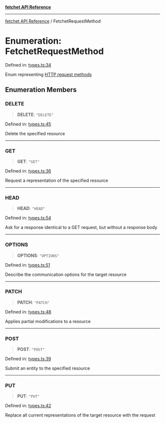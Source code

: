 [**fetchet API Reference**](../README.md)

***

[fetchet API Reference](../README.md) / FetchetRequestMethod

# Enumeration: FetchetRequestMethod

Defined in: [types.ts:34](https://github.com/brysonbw/fetchet/blob/e48d311708960711d1b27105e9cd406984b0eda2/src/types.ts#L34)

Enum representing [HTTP request methods](https://developer.mozilla.org/en-US/docs/Web/HTTP/Reference/Methods)

## Enumeration Members

### DELETE

> **DELETE**: `"DELETE"`

Defined in: [types.ts:45](https://github.com/brysonbw/fetchet/blob/e48d311708960711d1b27105e9cd406984b0eda2/src/types.ts#L45)

Delete the specified resource

***

### GET

> **GET**: `"GET"`

Defined in: [types.ts:36](https://github.com/brysonbw/fetchet/blob/e48d311708960711d1b27105e9cd406984b0eda2/src/types.ts#L36)

Request a representation of the specified resource

***

### HEAD

> **HEAD**: `"HEAD"`

Defined in: [types.ts:54](https://github.com/brysonbw/fetchet/blob/e48d311708960711d1b27105e9cd406984b0eda2/src/types.ts#L54)

Ask for a response identical to a GET request, but without a response body

***

### OPTIONS

> **OPTIONS**: `"OPTIONS"`

Defined in: [types.ts:51](https://github.com/brysonbw/fetchet/blob/e48d311708960711d1b27105e9cd406984b0eda2/src/types.ts#L51)

Describe the communication options for the target resource

***

### PATCH

> **PATCH**: `"PATCH"`

Defined in: [types.ts:48](https://github.com/brysonbw/fetchet/blob/e48d311708960711d1b27105e9cd406984b0eda2/src/types.ts#L48)

Applies partial modifications to a resource

***

### POST

> **POST**: `"POST"`

Defined in: [types.ts:39](https://github.com/brysonbw/fetchet/blob/e48d311708960711d1b27105e9cd406984b0eda2/src/types.ts#L39)

Submit an entity to the specified resource

***

### PUT

> **PUT**: `"PUT"`

Defined in: [types.ts:42](https://github.com/brysonbw/fetchet/blob/e48d311708960711d1b27105e9cd406984b0eda2/src/types.ts#L42)

Replace all current representations of the target resource with the request
